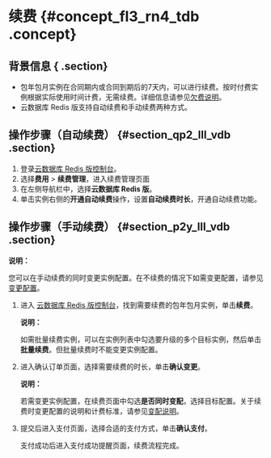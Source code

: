 # 续费 {#concept_fl3_rn4_tdb .concept}

## 背景信息 { .section}

-   包年包月实例在合同期内或合同到期后的7天内，可以进行续费。按时付费实例根据实际使用时间计费，无需续费。详细信息请参见[欠费说明](../cn.zh-CN/产品定价/到期/欠费与续费.md#)。
-   云数据库 Redis 版支持自动续费和手动续费两种方式。

## 操作步骤（自动续费） {#section_qp2_lll_vdb .section}

1.  登录[云数据库 Redis 版控制台](https://kvstore.console.aliyun.com/)。
2.  选择**费用** \> **续费管理**，进入续费管理页面
3.  在左侧导航栏中，选择**云数据库 Redis 版**。
4.  单击实例右侧的**开通自动续费**操作，设置**自动续费时长**，开通自动续费功能。

## 操作步骤（手动续费） {#section_p2y_lll_vdb .section}

**说明：** 

您可以在手动续费的同时变更实例配置。在不续费的情况下如需变更配置，请参见[变更配置](cn.zh-CN/用户指南/管理实例/变更配置.md#)。

1.  进入 [云数据库 Redis 版控制台](https://kvstore.console.aliyun.com/)，找到需要续费的包年包月实例，单击**续费**。

    **说明：** 

    如需批量续费实例，可以在实例列表中勾选要升级的多个目标实例，然后单击**批量续费**。但批量续费时不能变更实例配置。

2.  进入确认订单页面，选择需要续费的时长，单击**确认变更**。

    **说明：** 

    若需变更实例配置，在续费页面中勾选**是否同时变配**，选择目标配置。关于续费时变更配置的说明和计费标准，请参见[变配说明](../cn.zh-CN/产品定价/变配说明.md#)。

3.  提交后进入支付页面，选择合适的支付方式，单击**确认支付**。

    支付成功后进入支付成功提醒页面，续费流程完成。



